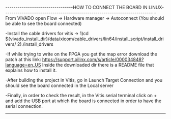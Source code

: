 ---------------------------------HOW TO CONNECT THE BOARD IN LINUX-------------------------------------------------------------------------
-From VIVADO open Flow -> Hardware manager -> Autoconnect (You should be able to see the board connected)

-Install the cable drivers for vitis -> 
1)cd ${vivado_install_dir}/data/xicom/cable_drivers/lin64/install_script/install_drivers/
2)./install_drivers

-If while trying to write on the FPGA you get the map error download the patch at this link: https://support.xilinx.com/s/article/000034848?language=en_US
Inside the downloaded dir there is a README file that explains how to install it.

-After building the project in Vitis, go in Launch Target Connection and you should see the board connected in the Local server

-Finally, in order to check the result, in the Vitis serial terminal click on + and add the USB port at which the board is connected in order to have the serial connection. 

--------------------------------------------------------------------------------------------------------------------------------------------



